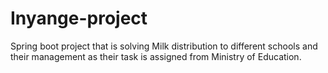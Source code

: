 # Inyange-project
Spring boot project that is solving Milk distribution to different schools and their management as their task is assigned from Ministry of Education.
